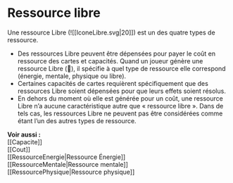 # Ressource libre
Une ressource Libre (![[IconeLibre.svg|20]]) est un des quatre types de ressource.  
- Des ressources Libre peuvent être dépensées pour payer le coût en ressource des cartes et capacités. Quand un joueur génère une ressource Libre (), il spécifie à quel type de ressource elle correspond (énergie, mentale, physique ou libre). 
- Certaines capacités de cartes requièrent spécifiquement que des ressources Libre soient dépensées pour que leurs effets soient résolus. 
- En dehors du moment où elle est générée pour un coût, une ressource Libre n’a aucune caractéristique autre que « ressource libre ». Dans de tels cas, les ressources Libre ne peuvent pas être considérées comme étant l’un des autres types de ressource. 

**Voir aussi :**  
[[Capacite]]  
[[Cout]]  
[[RessourceEnergie|Ressource Énergie]]  
[[RessourceMentale|Ressource mentale]]  
[[RessourcePhysique|Ressource physique]]  